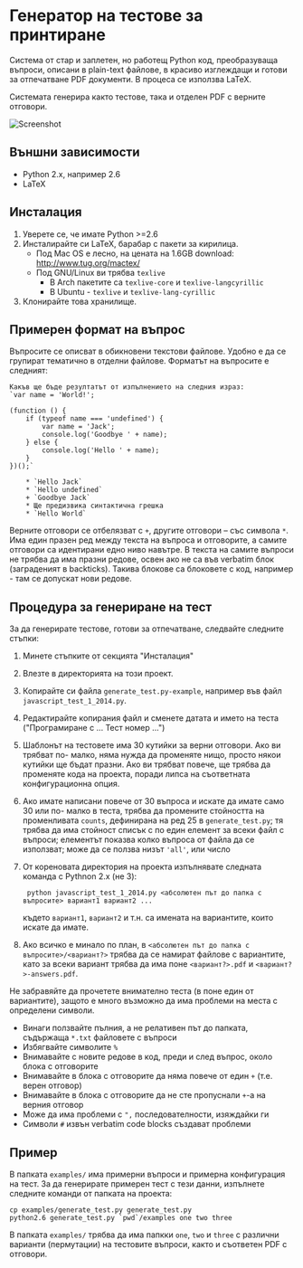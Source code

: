 # Генератор на тестове за принтиране

Система от стар и заплетен, но работещ Python код, преобразуваща въпроси,
описани в plain-text файлове, в красиво изглеждащи и готови за отпечатване PDF
документи. В процеса се използва LaTeX.

Системата генерира както тестове, така и отделен PDF с верните отговори.

![Screenshot](http://fmi.github.io/printable-tests-generator/generated_test.png)

## Външни зависимости

* Python 2.x, например 2.6
* LaTeX

## Инсталация

1. Уверете се, че имате Python >=2.6
2. Инсталирайте си LaTeX, барабар с пакети за кирилица.
    - Под Mac OS е лесно, на цената на 1.6GB download: http://www.tug.org/mactex/
    - Под GNU/Linux ви трябва `texlive`
        - В Arch пакетите са `texlive-core` и `texlive-langcyrillic`
        - В Ubuntu - `texlive` и `texlive-lang-cyrillic`
3. Клонирайте това хранилище.

## Примерен формат на въпрос

Въпросите се описват в обикновени текстови файлове. Удобно е да се групират
тематично в отделни файлове. Форматът на въпросите е следният:

    Какъв ще бъде резултатът от изпълнението на следния израз:
    `var name = 'World!';

    (function () {
        if (typeof name === 'undefined') {
            var name = 'Jack';
            console.log('Goodbye ' + name);
        } else {
            console.log('Hello ' + name);
        }
    })();`

        * `Hello Jack`
        * `Hello undefined`
        + `Goodbye Jack`
        * Ще предизвика синтактична грешка
        * `Hello World`

Верните отговори се отбелязват с `+`, другите отговори – със символа `*`. Има
един празен ред между текста на въпроса и отговорите, а самите отговори са
идентирани едно ниво навътре. В текста на самите въпроси не трябва да има
празни редове, освен ако не са във verbatim блок (заграденият в backticks).
Такива блокове са блоковете с код, например - там се допускат нови редове.

## Процедура за генериране на тест

За да генерирате тестове, готови за отпечатване, следвайте следните стъпки:

1. Минете стъпките от секцията "Инсталация"
2. Влезте в директорията на този проект.
3. Копирайте си файла `generate_test.py-example`, например във файл
   `javascript_test_1_2014.py`.
4. Редактирайте копирания файл и сменете датата и името на теста ("Програмиране
   с ... Тест номер ...")
5. Шаблонът на тестовете има 30 кутийки за верни отговори. Ако ви трябват по-
   малко, няма нужда да променяте нищо, просто някои кутийки ще бъдат празни.
   Ако ви трябват повече, ще трябва да променяте кода на проекта, поради липса
   на съответната конфигурационна опция.
6. Ако имате написани повече от 30 въпроса и искате да имате само 30 или по-
   малко в теста, трябва да промените стойността на променливата `counts`,
   дефинирана на ред 25 в `generate_test.py`; тя трябва да има стойност списък
   с по един елемент за всеки файл с въпроси; елементът показва колко въпроса
   от файла да се използват; може да се ползва низът `'all'`, или число
7. От кореновата директория на проекта изпълнявате следната команда с Pythnon
   2.x (не 3):

        python javascript_test_1_2014.py <абсолютен път до папка с въпросите> вариант1 вариант2 ...

    където `вариант1`, `вариант2` и т.н. са имената на вариантите, които искате
    да имате.
8. Ако всичко е минало по план, в `<абсолютен път до папка с въпросите>/<вариант?>`
   трябва да се намират файлове с вариантите, като за всеки вариант трябва да
   има поне `<вариант?>.pdf` и `<вариант?>-answers.pdf`.

Не забравяйте да прочетете внимателно теста (в поне един от вариантите), защото
е много възможно да има проблеми на места с определени символи.

* Винаги ползвайте пълния, а не релативен път до папката, съдържаща `*.txt` файловете с въпроси
* Избягвайте символите `%`
* Внимавайте с новите редове в код, преди и след въпрос, около блока с отговорите
* Внимавайте в блока с отговорите да няма повече от един `+` (т.е. верен отговор)
* Внимавайте в блока с отговорите да не сте пропуснали `+`-а на верния отговор
* Може да има проблеми с `",` последователности, изяждайки ги
* Символи `#` извън verbatim code blocks създават проблеми

## Пример

В папката `examples/` има примерни въпроси и примерна конфигурация на тест. За
да генерирате примерен тест с тези данни, изпълнете следните команди от папката
на проекта:

    cp examples/generate_test.py generate_test.py
    python2.6 generate_test.py `pwd`/examples one two three

В папката `examples/` трябва да има папкки `one`, `two` и `three` с различни
варианти (пермутации) на тестовите въпроси, както и съответен PDF с отговори.
